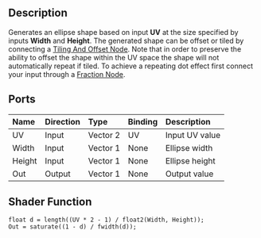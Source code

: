 ## Description

Generates an ellipse shape based on input **UV** at the size specified by inputs **Width** and **Height**. The generated shape can be offset or tiled by connecting a [Tiling And Offset Node](https://github.com/Unity-Technologies/ShaderGraph/wiki/Tiling-And-Offset-Node). Note that in order to preserve the ability to offset the shape within the UV space the shape will not automatically repeat if tiled. To achieve a repeating dot effect first connect your input through a [Fraction Node](https://github.com/Unity-Technologies/ShaderGraph/wiki/Fraction-Node).

## Ports

| Name        | Direction           | Type  | Binding | Description |
|:------------ |:-------------|:-----|:---|:---|
| UV      | Input | Vector 2 | UV | Input UV value |
| Width      | Input | Vector 1 | None | Ellipse width |
| Height      | Input | Vector 1 | None | Ellipse height |
| Out | Output      |    Vector 1 | None | Output value |

## Shader Function

```
float d = length((UV * 2 - 1) / float2(Width, Height));
Out = saturate((1 - d) / fwidth(d));
```